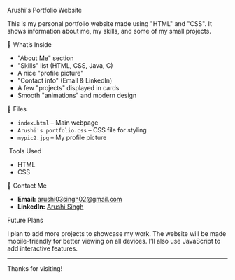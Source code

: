 Arushi's Portfolio Website

This is my personal portfolio website made using "HTML" and "CSS". It shows information about me, my skills, and some of my small projects.

🔸 What’s Inside

* "About Me" section
* "Skills" list (HTML, CSS, Java, C)
* A nice "profile picture"
* "Contact info" (Email & LinkedIn)
* A few "projects" displayed in cards
* Smooth "animations" and modern design

 📁 Files

* `index.html` – Main webpage
* `Arushi's portfolio.css` – CSS file for styling
* `mypic2.jpg` – My profile picture

 Tools Used

* HTML
* CSS

 📩 Contact Me

* **Email:** [arushi03singh02@gmail.com](mailto:arushi03singh02@gmail.com)
* **LinkedIn:** [Arushi Singh](https://www.linkedin.com/in/arushi-singh-8a6a54326)

Future Plans

I plan to add more projects to showcase my work. The website will be made mobile-friendly for better viewing on all devices. I’ll also use JavaScript to add interactive features.

---

Thanks for visiting! 
